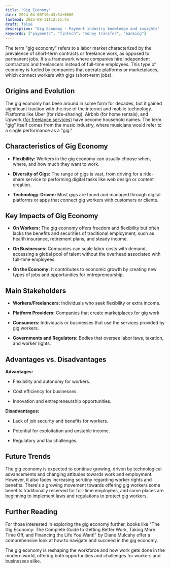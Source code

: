 ```yaml
---
title: "Gig Economy"
date: 2024-04-06T10:43:54+0000
lastmod: 2025-08-11T12:15:45
draft: false
description: "Gig Economy - Payment industry knowledge and insights"
keywords: ["payments", "fintech", "money transfer", "banking"]
---
```


The term "gig economy" refers to a labor market characterized by the prevalence of short-term contracts or freelance work, as opposed to permanent jobs. It's a framework where companies hire independent contractors and freelancers instead of full-time employees. This type of economy is fueled by companies that operate platforms or marketplaces, which connect workers with gigs (short-term jobs).

## Origins and Evolution

The gig economy has been around in some form for decades, but it gained significant traction with the rise of the internet and mobile technology. Platforms like Uber (for ride-sharing), Airbnb (for home rentals), and Upwork ([for freelance services)](https://faisalkhanllc.xyz/resources/payments-wiki/f/freelancer-economy/) have become household names. The term "gig" itself comes from the music industry, where musicians would refer to a single performance as a "gig."

## Characteristics of Gig Economy

- **Flexibility:** Workers in the gig economy can usually choose when, where, and how much they want to work.

- **Diversity of Gigs:** The range of gigs is vast, from driving for a ride-share service to performing digital tasks like web design or content creation.

- **Technology-Driven:** Most gigs are found and managed through digital platforms or apps that connect gig workers with customers or clients.

## Key Impacts of Gig Economy

- **On Workers:** The gig economy offers freedom and flexibility but often lacks the benefits and securities of traditional employment, such as health insurance, retirement plans, and steady income.

- **On Businesses:** Companies can scale labor costs with demand, accessing a global pool of talent without the overhead associated with full-time employees.

- **On the Economy:** It contributes to economic growth by creating new types of jobs and opportunities for entrepreneurship.

## Main Stakeholders

- **Workers/Freelancers:** Individuals who seek flexibility or extra income.

- **Platform Providers:** Companies that create marketplaces for gig work.

- **Consumers:** Individuals or businesses that use the services provided by gig workers.

- **Governments and Regulators:** Bodies that oversee labor laws, taxation, and worker rights.

## Advantages vs. Disadvantages 

**Advantages:**

- Flexibility and autonomy for workers.

- Cost efficiency for businesses.

- Innovation and entrepreneurship opportunities.

**Disadvantages:**

- Lack of job security and benefits for workers.

- Potential for exploitation and unstable income.

- Regulatory and tax challenges.

## Future Trends

The gig economy is expected to continue growing, driven by technological advancements and changing attitudes towards work and employment. However, it also faces increasing scrutiny regarding worker rights and benefits. There's a growing movement towards offering gig workers some benefits traditionally reserved for full-time employees, and some places are beginning to implement laws and regulations to protect gig workers.

## Further Reading

For those interested in exploring the gig economy further, books like "The Gig Economy: The Complete Guide to Getting Better Work, Taking More Time Off, and Financing the Life You Want!" by Diane Mulcahy offer a comprehensive look at how to navigate and succeed in the gig economy.

The gig economy is reshaping the workforce and how work gets done in the modern world, offering both opportunities and challenges for workers and businesses alike.